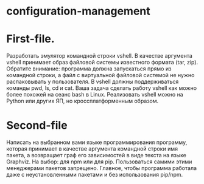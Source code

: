 # configuration-management
# First-file.
Разработать эмулятор командной строки vshell. 
В качестве аргумента vshell принимает образ файловой системы известного формата (tar, zip).
Обратите внимание: программа должна запускаться прямо из командной строки, 
а файл с виртуальной файловой системой не нужно распаковывать у пользователя.
В vshell должны поддерживаться команды pwd, ls, cd и cat. 
Ваша задача сделать работу vshell как можно более похожей на сеанс bash в Linux. 
Реализовать vshell можно на Python или других ЯП, но кроссплатформенным образом.
# Second-file
Написать на выбранном вами языке программирования программу, 
которая принимает в качестве аргумента командной строки имя пакета, 
а возвращает граф его зависимостей в виде текста на языке Graphviz. 
На выбор: для npm или для pip. Пользоваться самими этими менеджерами пакетов запрещено. 
Главное, чтобы программа работала даже с неустановленными пакетами и без использования pip/npm.
